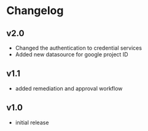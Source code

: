 # Changelog

## v2.0

- Changed the authentication to credential services
- Added new datasource for google project ID

## v1.1

- added remediation and approval workflow

## v1.0

- initial release